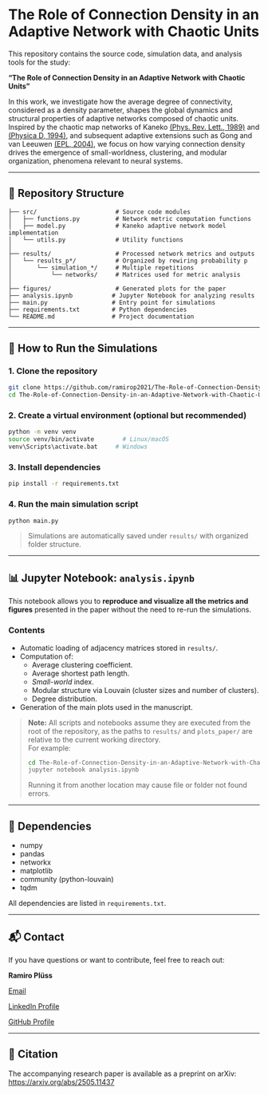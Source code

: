 # The Role of Connection Density in an Adaptive Network with Chaotic Units

This repository contains the source code, simulation data, and analysis tools for the study:

**“The Role of Connection Density in an Adaptive Network with Chaotic Units”**

In this work, we investigate how the average degree of connectivity, considered as a density parameter, shapes the global dynamics and structural properties of adaptive networks composed of chaotic units. Inspired by the chaotic map networks of Kaneko [(Phys. Rev. Lett., 1989)](https://journals.aps.org/prl/abstract/10.1103/PhysRevLett.63.219) and [(Physica D, 1994)](https://www.sciencedirect.com/science/article/abs/pii/0167278994902747), and subsequent adaptive extensions such as Gong and van Leeuwen [(EPL, 2004)](https://iopscience.iop.org/article/10.1209/epl/i2003-10287-7), we focus on how varying connection density drives the emergence of small-worldness, clustering, and modular organization, phenomena relevant to neural systems.

---

## 📁 Repository Structure

```
├── src/                      # Source code modules
│   ├── functions.py          # Network metric computation functions
│   ├── model.py              # Kaneko adaptive network model implementation
│   └── utils.py              # Utility functions
│
├── results/                  # Processed network metrics and outputs
│   └── results_p*/           # Organized by rewiring probability p
│       └── simulation_*/     # Multiple repetitions
│           └── networks/     # Matrices used for metric analysis
│
├── figures/                  # Generated plots for the paper
├── analysis.ipynb           # Jupyter Notebook for analyzing results
├── main.py                  # Entry point for simulations
├── requirements.txt         # Python dependencies
└── README.md                # Project documentation
```

---

## 🧪 How to Run the Simulations

### 1. Clone the repository
```bash
git clone https://github.com/ramirop2021/The-Role-of-Connection-Density-in-an-Adaptive-Network-with-Chaotic-Units.git
cd The-Role-of-Connection-Density-in-an-Adaptive-Network-with-Chaotic-Units
```

### 2. Create a virtual environment (optional but recommended)
```bash
python -m venv venv
source venv/bin/activate        # Linux/macOS
venv\Scripts\activate.bat     # Windows
```

### 3. Install dependencies
```bash
pip install -r requirements.txt
```

### 4. Run the main simulation script
```bash
python main.py
```

> Simulations are automatically saved under `results/` with organized folder structure.

---

## 📊 Jupyter Notebook: `analysis.ipynb`

This notebook allows you to **reproduce and visualize all the metrics and figures** presented in the paper without the need to re-run the simulations.  

### Contents
- Automatic loading of adjacency matrices stored in `results/`.
- Computation of:
  - Average clustering coefficient.
  - Average shortest path length.
  - *Small-world* index.
  - Modular structure via Louvain (cluster sizes and number of clusters).
  - Degree distribution.
- Generation of the main plots used in the manuscript.

> **Note:** All scripts and notebooks assume they are executed from the root of the repository, as the paths to `results/` and `plots_paper/` are relative to the current working directory.  
> For example:
> ```bash
> cd The-Role-of-Connection-Density-in-an-Adaptive-Network-with-Chaotic-Units
> jupyter notebook analysis.ipynb
> ```
> Running it from another location may cause file or folder not found errors.

---

## 🔧 Dependencies

- numpy
- pandas
- networkx
- matplotlib
- community (python-louvain)
- tqdm

All dependencies are listed in `requirements.txt`.

---

## 📬 Contact

If you have questions or want to contribute, feel free to reach out:

**Ramiro Plüss**  

[Email](mailto:rpluss@itba.edu.ar)

[LinkedIn Profile](https://www.linkedin.com/in/ramiropluss/)

[GitHub Profile](https://github.com/ramirop2021)  

---

## 📄 Citation

The accompanying research paper is available as a preprint on arXiv:  
https://arxiv.org/abs/2505.11437


